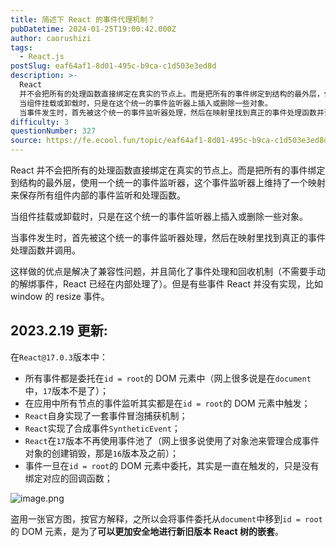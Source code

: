 ```yaml
---
title: 简述下 React 的事件代理机制？
pubDatetime: 2024-01-25T19:00:42.000Z
author: caorushizi
tags:
  - React.js
postSlug: eaf64af1-8d01-495c-b9ca-c1d503e3ed8d
description: >-
  React
  并不会把所有的处理函数直接绑定在真实的节点上。而是把所有的事件绑定到结构的最外层，使用一个统一的事件监听器，这个事件监听器上维持了一个映射来保存所有组件内部的事件监听和处理函数。
  当组件挂载或卸载时，只是在这个统一的事件监听器上插入或删除一些对象。
  当事件发生时，首先被这个统一的事件监听器处理，然后在映射里找到真正的事件处理函数并调用。 这样做的优点是解决了兼容性问题，并且简化了事件处
difficulty: 3
questionNumber: 327
source: https://fe.ecool.fun/topic/eaf64af1-8d01-495c-b9ca-c1d503e3ed8d
---
```


React 并不会把所有的处理函数直接绑定在真实的节点上。而是把所有的事件绑定到结构的最外层，使用一个统一的事件监听器，这个事件监听器上维持了一个映射来保存所有组件内部的事件监听和处理函数。

当组件挂载或卸载时，只是在这个统一的事件监听器上插入或删除一些对象。

当事件发生时，首先被这个统一的事件监听器处理，然后在映射里找到真正的事件处理函数并调用。

这样做的优点是解决了兼容性问题，并且简化了事件处理和回收机制（不需要手动的解绑事件，React 已经在内部处理了）。但是有些事件 React 并没有实现，比如 window 的 resize 事件。

## 2023.2.19 更新:

在`React@17.0.3`版本中：

- 所有事件都是委托在`id = root`的 DOM 元素中（网上很多说是在`document`中，`17`版本不是了）；
- 在应用中所有节点的事件监听其实都是在`id = root`的 DOM 元素中触发；
- `React`自身实现了一套事件冒泡捕获机制；
- `React`实现了合成事件`SyntheticEvent`；
- `React`在`17`版本不再使用事件池了（网上很多说使用了对象池来管理合成事件对象的创建销毁，那是`16`版本及之前）；
- 事件一旦在`id = root`的 DOM 元素中委托，其实是一直在触发的，只是没有绑定对应的回调函数；

![image.png](https://static.ecool.fun//article/eeeadcee-a840-40f8-9a26-3f2f747b2ef6.jpeg)

盗用一张官方图，按官方解释，之所以会将事件委托从`document`中移到`id = root`的 DOM 元素，是为了**可以更加安全地进行新旧版本 React 树的嵌套**。

